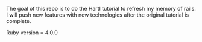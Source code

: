 The goal of this repo is to do the Hartl tutorial to refresh my memory
of rails.  I will push new features with new technologies after the
original tutorial is complete.

Ruby version = 4.0.0

